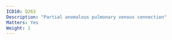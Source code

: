 ```yaml
---
ICD10: Q263
Description: "Partial anomalous pulmonary venous connection"
Matters: Yes
Weight: 1
---
```


